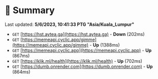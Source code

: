 # 📖 Summary
Last updated: **5/6/2023, 10:41:33 PTG "Asia/Kuala_Lumpur"**

- `GET` [https://hst.aytea.ga](https://hst.aytea.ga) - **Down** (202ms)
- `GET` [https://memeapi.cyclic.app/gimme](https://memeapi.cyclic.app/gimme) - **Up** (1388ms)
- `GET` [https://memeapi.cyclic.app](https://memeapi.cyclic.app) - **Up** (867ms)
- `GET` [https://klik.ml/health](https://klik.ml/health) - **Up** (702ms)
- `GET` [https://dumb.onrender.com](https://dumb.onrender.com) - **Up** (864ms)
